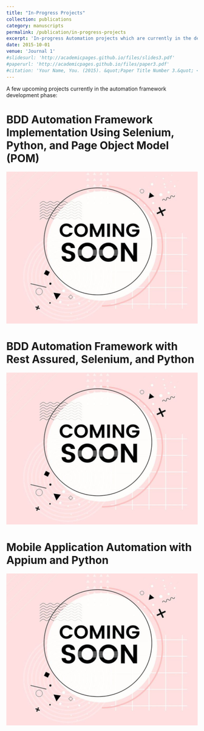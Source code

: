 ```yaml
---
title: "In-Progress Projects"
collection: publications
category: manuscripts
permalink: /publication/in-progress-projects
excerpt: 'In-progress Automation projects which are currently in the development phase.'
date: 2015-10-01
venue: 'Journal 1'
#slidesurl: 'http://academicpages.github.io/files/slides3.pdf'
#paperurl: 'http://academicpages.github.io/files/paper3.pdf'
#citation: 'Your Name, You. (2015). &quot;Paper Title Number 3.&quot; <i>Journal 1</i>. 1(3).'
---
```



A few upcoming projects currently in the automation framework development phase:

BDD Automation Framework Implementation Using Selenium, Python, and Page Object Model (POM)
======
<img src='/images/coming_soon.png' width="600" height="400">

BDD Automation Framework with Rest Assured, Selenium, and Python
======
<img src='/images/coming_soon.png' width="600" height="400">


Mobile Application Automation with Appium and Python
======
<img src='/images/coming_soon.png' width="600" height="400">